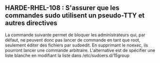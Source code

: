 ## HARDE-RHEL-108 : S'assurer que les commandes sudo utilisent un pseudo-TTY et autres directives

La commande suivante permet de bloquer les administrateurs qui, par défaut, ne peuvent donc pas lancer de commande en tant que root, seulement éditer des fichiers par sudoedit. En supprimant le noexec, ils pourront lancer une commande arbitraire. L'alternative est de spécifier une liste blanche en modifiant la liste dans /etc/sudoers.d/15group

